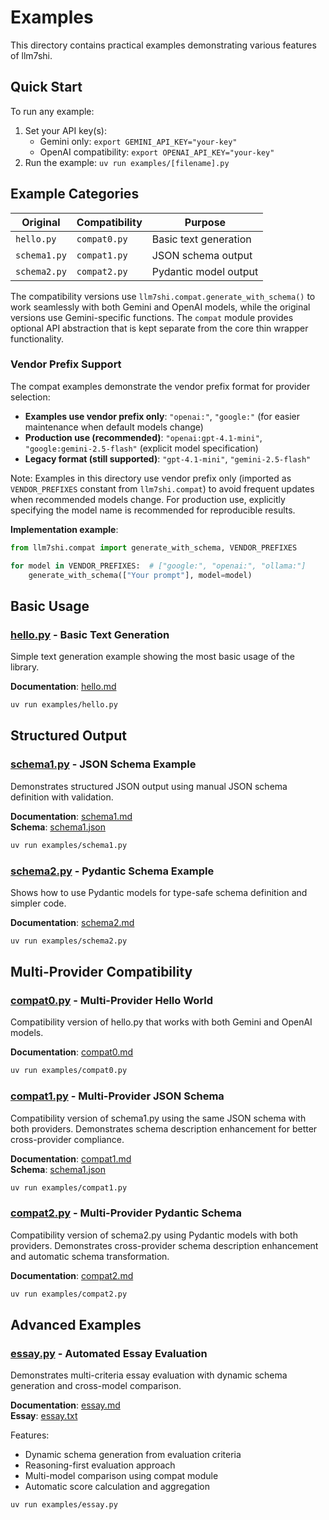 # Examples

This directory contains practical examples demonstrating various features of llm7shi.

## Quick Start

To run any example:

1. Set your API key(s):
   - Gemini only: `export GEMINI_API_KEY="your-key"`
   - OpenAI compatibility: `export OPENAI_API_KEY="your-key"`
2. Run the example: `uv run examples/[filename].py`

## Example Categories

| Original | Compatibility | Purpose |
|----------|--------------|---------|
| `hello.py` | `compat0.py` | Basic text generation |
| `schema1.py` | `compat1.py` | JSON schema output |
| `schema2.py` | `compat2.py` | Pydantic model output |

The compatibility versions use `llm7shi.compat.generate_with_schema()` to work seamlessly with both Gemini and OpenAI models, while the original versions use Gemini-specific functions. The `compat` module provides optional API abstraction that is kept separate from the core thin wrapper functionality.

### Vendor Prefix Support

The compat examples demonstrate the vendor prefix format for provider selection:

- **Examples use vendor prefix only**: `"openai:"`, `"google:"` (for easier maintenance when default models change)
- **Production use (recommended)**: `"openai:gpt-4.1-mini"`, `"google:gemini-2.5-flash"` (explicit model specification)
- **Legacy format (still supported)**: `"gpt-4.1-mini"`, `"gemini-2.5-flash"`

Note: Examples in this directory use vendor prefix only (imported as `VENDOR_PREFIXES` constant from `llm7shi.compat`) to avoid frequent updates when recommended models change. For production use, explicitly specifying the model name is recommended for reproducible results.

**Implementation example**:
```python
from llm7shi.compat import generate_with_schema, VENDOR_PREFIXES

for model in VENDOR_PREFIXES:  # ["google:", "openai:", "ollama:"]
    generate_with_schema(["Your prompt"], model=model)
```

## Basic Usage

### [hello.py](hello.py) - Basic Text Generation
Simple text generation example showing the most basic usage of the library.

**Documentation**: [hello.md](hello.md)

```bash
uv run examples/hello.py
```

## Structured Output

### [schema1.py](schema1.py) - JSON Schema Example
Demonstrates structured JSON output using manual JSON schema definition with validation.

**Documentation**: [schema1.md](schema1.md)  
**Schema**: [schema1.json](schema1.json)

```bash
uv run examples/schema1.py
```

### [schema2.py](schema2.py) - Pydantic Schema Example
Shows how to use Pydantic models for type-safe schema definition and simpler code.

**Documentation**: [schema2.md](schema2.md)

```bash
uv run examples/schema2.py
```

## Multi-Provider Compatibility

### [compat0.py](compat0.py) - Multi-Provider Hello World
Compatibility version of hello.py that works with both Gemini and OpenAI models.

**Documentation**: [compat0.md](compat0.md)

```bash
uv run examples/compat0.py
```

### [compat1.py](compat1.py) - Multi-Provider JSON Schema
Compatibility version of schema1.py using the same JSON schema with both providers. Demonstrates schema description enhancement for better cross-provider compliance.

**Documentation**: [compat1.md](compat1.md)  
**Schema**: [schema1.json](schema1.json)

```bash
uv run examples/compat1.py
```

### [compat2.py](compat2.py) - Multi-Provider Pydantic Schema
Compatibility version of schema2.py using Pydantic models with both providers. Demonstrates cross-provider schema description enhancement and automatic schema transformation.

**Documentation**: [compat2.md](compat2.md)

```bash
uv run examples/compat2.py
```

## Advanced Examples

### [essay.py](essay.py) - Automated Essay Evaluation
Demonstrates multi-criteria essay evaluation with dynamic schema generation and cross-model comparison.

**Documentation**: [essay.md](essay.md)  
**Essay**: [essay.txt](essay.txt)

Features:
- Dynamic schema generation from evaluation criteria
- Reasoning-first evaluation approach
- Multi-model comparison using compat module
- Automatic score calculation and aggregation

```bash
uv run examples/essay.py
```
